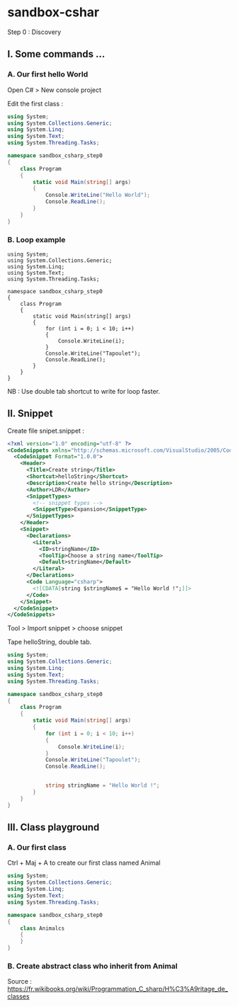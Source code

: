 # sandbox-cshar

Step 0 : Discovery

I. Some commands ...
---

### A. Our first hello World

Open C# > New console project

Edit the first class : 

```cs
using System;
using System.Collections.Generic;
using System.Linq;
using System.Text;
using System.Threading.Tasks;

namespace sandbox_csharp_step0
{
    class Program
    {
        static void Main(string[] args)
        {
            Console.WriteLine("Hello World");
            Console.ReadLine();
        }
    }
}
```

### B. Loop example

```
using System;
using System.Collections.Generic;
using System.Linq;
using System.Text;
using System.Threading.Tasks;

namespace sandbox_csharp_step0
{
    class Program
    {
        static void Main(string[] args)
        {
            for (int i = 0; i < 10; i++)
            {
                Console.WriteLine(i);
            }
            Console.WriteLine("Tapoulet");
            Console.ReadLine();
        }
    }
}
```

NB : Use double tab shortcut to write for loop faster.

II. Snippet
---

Create file snipet.snippet : 

```xml
<?xml version="1.0" encoding="utf-8" ?>
<CodeSnippets xmlns="http://schemas.microsoft.com/VisualStudio/2005/CodeSnippet">
  <CodeSnippet Format="1.0.0">
    <Header>
      <Title>Create string</Title>
      <Shortcut>helloString</Shortcut>
      <Description>Create hello string</Description>
      <Author>LDR</Author>
      <SnippetTypes>
        <!-- snippet types -->
        <SnippetType>Expansion</SnippetType>
      </SnippetTypes>
    </Header>
    <Snippet>
      <Declarations>
        <Literal>
          <ID>stringName</ID>
          <ToolTip>Choose a string name</ToolTip>
          <Default>stringName</Default>
        </Literal>
      </Declarations>
      <Code Language="csharp">
        <![CDATA[string $stringName$ = "Hello World !";]]>
      </Code>
    </Snippet>
  </CodeSnippet>
</CodeSnippets>
```

Tool > Import snippet > choose snippet

Tape helloString, double tab.

```cs
using System;
using System.Collections.Generic;
using System.Linq;
using System.Text;
using System.Threading.Tasks;

namespace sandbox_csharp_step0
{
    class Program
    {
        static void Main(string[] args)
        {
            for (int i = 0; i < 10; i++)
            {
                Console.WriteLine(i);
            }
            Console.WriteLine("Tapoulet");
            Console.ReadLine();


            string stringName = "Hello World !";
        }
    }
}
```

III. Class playground
---

### A. Our first class

Ctrl + Maj + A to create our first class named Animal

```cs
using System;
using System.Collections.Generic;
using System.Linq;
using System.Text;
using System.Threading.Tasks;

namespace sandbox_csharp_step0
{
    class Animalcs
    {
    }
}

```

### B. Create abstract class who inherit from Animal

Source : https://fr.wikibooks.org/wiki/Programmation_C_sharp/H%C3%A9ritage_de_classes

